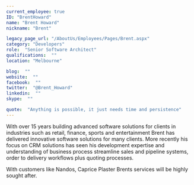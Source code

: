 ```yaml
---
current_employee: true
ID: "BrentHoward"
name: "Brent Howard"
nickname: "Brent"

legacy_page_url: "/AboutUs/Employees/Pages/Brent.aspx"
category: "Developers"
role:  "Senior Software Architect"
qualifications:  ""
location: "Melbourne"

blog:  ""
website:  ""
facebook:  ""
twitter:  "@Brent_Howard"
linkedin:  ""
skype:  ""

quote:  "Anything is possible, it just needs time and persistence"
---
```


With over 15 years building advanced software solutions for clients in industries such as retail, finance, sports and entertainment Brent has delivered innovative software solutions for many clients. More recently his focus on CRM solutions has seen his development expertise and understanding of business process streamline sales and pipeline systems, order to delivery workflows plus quoting processes.   

With customers like Nandos, Caprice Plaster Brents services will be highly sought after.  
